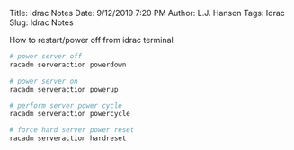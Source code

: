 Title: Idrac Notes
Date: 9/12/2019 7:20 PM
Author: L.J. Hanson
Tags: Idrac
Slug: Idrac Notes

How to restart/power off from idrac terminal

```bash
# power server off
racadm serveraction powerdown

# power server on
racadm serveraction powerup

# perform server power cycle
racadm serveraction powercycle

# force hard server power reset
racadm serveraction hardreset
```

